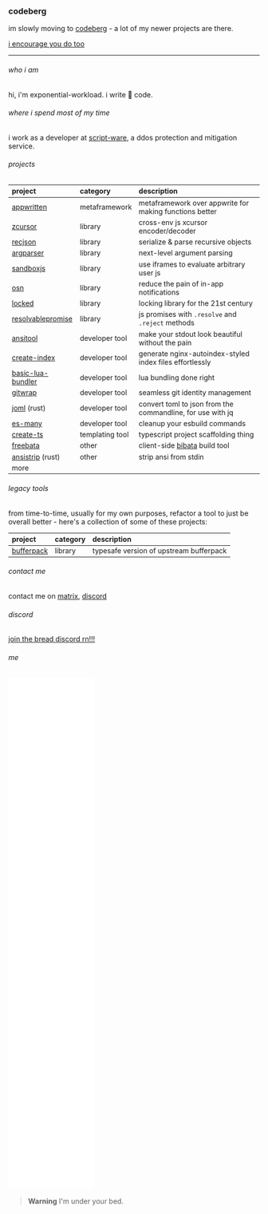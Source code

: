 ### codeberg

im slowly moving to [codeberg](https://codeberg.org/Expo) - a lot of my newer projects are there.

[i encourage you do too](https://giveupgithub.org)

---

###### who i am
hi, i'm exponential-workload. i write 🍝 code.

###### where i spend most of my time
i work as a developer at [script-ware](https://script-ware.com), a ddos protection and mitigation service.

###### projects

| project                                                                   |  category       | description                                                 |
| :------------------------------------------------------------------------ | :-------------- | :---------------------------------------------------------- |
| [appwritten](https://cbu.expo.moe/Written)                                | metaframework   | metaframework over appwrite for making functions better     |
| [zcursor](https://cbu.expo.moe/zcursorjs)                                 | library         | cross-env js xcursor encoder/decoder                        |
| [recjson](https://github.com/Exponential-Workload/recjson)                | library         | serialize & parse recursive objects                         |
| [argparser](https://github.com/Exponential-Workload/argparser)            | library         | next-level argument parsing                                 |
| [sandboxjs](https://cbu.expo.moe/sbjs)                                    | library         | use iframes to evaluate arbitrary user js                   |
| [osn](https://github.com/Exponential-Workload/osn)                        | library         | reduce the pain of in-app notifications                     |
| [locked](https://devtools-src-pkg.expo.moe/locked)                        | library         | locking library for the 21st century                        |
| [resolvablepromise](https://devtools-src-pkg.expo.moe/resolvablepromise)  | library         | js promises with `.resolve` and `.reject` methods           |
| [ansitool](https://github.com/Exponential-Workload/AnsiTool)              | developer tool  | make your stdout look beautiful without the pain            |
| [create-index](https://github.com/Exponential-Workload/create-index)      | developer tool  | generate nginx-autoindex-styled index files effortlessly    |
| [basic-lua-bundler](https://github.com/BreadCity/blb)                     | developer tool  | lua bundling done right                                     |
| [gitwrap](https://cbu.expo.moe/gitwrap)                                   | developer tool  | seamless git identity management                            |
| [joml](https://cbu.expo.moe/joml) (rust)                                  | developer tool  | convert toml to json from the commandline, for use with jq  |
| [es-many](https://devtools-src.expo.moe/packages/@3xpo/es-many)           | developer tool  | cleanup your esbuild commands                               |
| [create-ts](https://github.com/Exponential-Workload/create-ts)            | templating tool | typescript project scaffolding thing                        |
| [freebata](https://github.com/Exponential-Workload/freebata)              | other           | client-side [bibata](https://bibata.live) build tool        |
| [ansistrip](https://cbu.expo.moe/ansistrip) (rust)                        | other           | strip ansi from stdin                                       |
| more                                                                      |                 |                                                             |

###### legacy tools
from time-to-time, usually for my own purposes, refactor a tool to just be overall better - here's a collection of some of these projects:

| project                                                                   |  category       | description                                                 |
| :------------------------------------------------------------------------ | :-------------- | :---------------------------------------------------------- |
| [bufferpack](https://cbu.expo.moe/bufferpack)                        | library         | typesafe version of upstream bufferpack                     |

###### contact me

contact me on [matrix](https://matrix.to/#/@3xpo:matrix.org), [discord](https://cord.breadhub.cc)

###### discord

[join the bread discord rn!!!](https://cord.breadhub.cc)

###### me

[![](https://raw.githubusercontent.com/Exponential-Workload/Exponential-Workload/main/github-metrics.svg)](https://cbu.expo.moe)

> **Warning**
I'm under your bed.
